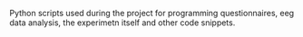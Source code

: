 Python scripts used during the project for programming questionnaires, eeg data analysis, the experimetn itself and other code snippets.
